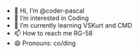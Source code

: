 - 👋 Hi, I’m @coder-pascal
- 👀 I’m interested in Coding
- 🌱 I’m currently learning VSKurt and CMD
- 📫 How to reach me RG-58
- 😄 Pronouns: co/ding

<!---
coder-pascal/coder-pascal is a ✨ special ✨ repository because its `README.md` (this file) appears on your GitHub profile.
You can click the Preview link to take a look at your changes.
--->
